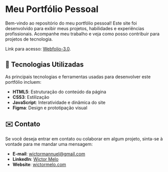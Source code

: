 <!DOCTYPE html>
<html lang="pt-BR">
<head>
  <meta charset="UTF-8">
  <meta name="viewport" content="width=device-width, initial-scale=1.0">
</head>
<body>
  <h1>Meu Portfólio Pessoal</h1>
  <p>Bem-vindo ao repositório do meu portfólio pessoal! Este site foi desenvolvido para exibir meus projetos, habilidades e experiências profissionais. Acompanhe meu trabalho e veja como posso contribuir para projetos de tecnologia.</p>
  <p>Link para acesso: <a href="https://wictor0.github.io/Webfolio-3.0/" target="_blank">Webfolio-3.0</a>.</p>

  <h2 id="tecnologias-utilizadas">🚀 Tecnologias Utilizadas</h2>
  <p>As principais tecnologias e ferramentas usadas para desenvolver este portfólio incluem:</p>
  <ul>
    <li><strong>HTML5</strong>: Estruturação do conteúdo da página</li>
    <li><strong>CSS3</strong>: Estilização</li>
    <li><strong>JavaScript</strong>: Interatividade e dinâmica do site</li>
    <li><strong>Figma</strong>: Design e prototipação visual</li>
  </ul>
  
  <h2 id="contato">✉️ Contato</h2>
  <p>Se você deseja entrar em contato ou colaborar em algum projeto, sinta-se à vontade para me mandar uma mensagem:</p>
  <ul>
    <li><strong>E-mail</strong>: <a href="mailto:wictormannuel@gmail.com">wictormannuel@gmail.com</a></li>
    <li><strong>LinkedIn</strong>: <a href="https://linkedin.com/in/wictormelo" target="_blank">Wictor Melo</a></li>
    <li><strong>Website</strong>: <a href="https://wictormelo.com" target="_blank">wictormelo.com</a></li>
  </ul>
</body>
</html>
